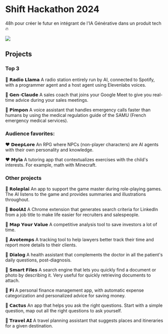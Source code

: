 
# Shift Hackathon 2024

48h pour créer le futur en intégrant de l'IA Générative dans un produit tech 🔥

![](./assets/header.webp)

## Projects

### Top 3

🥇 𝗥𝗮𝗱𝗶𝗼 𝗟𝗹𝗮𝗺𝗮
A radio station entirely run by AI, connected to Spotify, with a programmer agent and a host agent using Elevenlabs voices.

🥈 𝗚𝗲𝗻-𝗖𝗹𝗮𝘂𝗱𝗲
A sales coach that joins your Google Meet to give you real-time advice during your sales meetings.

🥉 𝗣𝗶𝗺𝗽𝗼𝗻
A voice assistant that handles emergency calls faster than humans by using the medical regulation guide of the SAMU (French emergency medical services).

### Audience favorites:

❤️  𝗗𝗲𝗲𝗽𝗟𝗼𝗿𝗲
An RPG where NPCs (non-player characters) are AI agents with their own personality and knowledge.

❤️  𝗠𝘆𝗹𝗮
A tutoring app that contextualizes exercises with the child's interests. For example, math with Minecraft.

### Other projects

🧨 𝗥𝗼𝗹𝗲𝗽𝗹𝗮𝗶
An app to support the game master during role-playing games. The AI listens to the game and provides summaries and illustrations throughout.

🧨 𝗕𝗼𝗼𝗹𝗔𝗜
A Chrome extension that generates search criteria for LinkedIn from a job title to make life easier for recruiters and salespeople.

🧨 𝗠𝗮𝗽 𝗬𝗼𝘂𝗿 𝗩𝗮𝗹𝘂𝗲
A competitive analysis tool to save investors a lot of time.

🧨 𝗔𝘃𝗼𝘁𝗲𝗺𝗽𝘀
A tracking tool to help lawyers better track their time and report more details to their clients.

🧨 𝗗𝗶𝗮𝗹𝗼𝗴
A health assistant that complements the doctor in all the patient's daily questions, post-diagnosis.

🧨 𝗦𝗺𝗮𝗿𝘁 𝗙𝗶𝗹𝗲𝘀
A search engine that lets you quickly find a document or photo by describing it. Very useful for quickly retrieving documents to attach.

🧨 𝗙𝗶
A personal finance management app, with automatic expense categorization and personalized advice for saving money.

🧨 𝗖𝗮𝗰𝘁𝘂𝘀
An app that helps you ask the right questions. Start with a simple question, map out all the right questions to ask yourself.

🧨 𝗧𝗿𝗮𝘃𝗲𝗹 𝗔𝗜
A travel planning assistant that suggests places and itineraries for a given destination.

